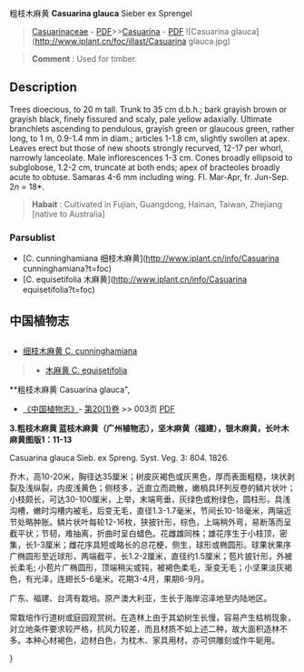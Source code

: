 粗枝木麻黄 **Casuarina glauca** Sieber ex Sprengel

> [Casuarinaceae](http://www.iplant.cn/info/Casuarinaceae?t=foc) - [PDF](http://www.iplant.cn/foc/pdf/Casuarinaceae.pdf)>>[Casuarina](http://www.iplant.cn/info/Casuarina?t=foc) - [PDF](http://www.iplant.cn/foc/pdf/Casuarina.pdf)
![Casuarina glauca](http://www.iplant.cn/foc/illast/Casuarina glauca.jpg)

> **Comment** : 
> Used for timber.

## Description

Trees dioecious, to 20 m tall. Trunk to 35 cm d.b.h.; bark grayish brown or grayish black, finely fissured and scaly, pale yellow adaxially. Ultimate branchlets ascending to pendulous, grayish green or glaucous green, rather long, to 1 m, 0.9-1.4 mm in diam.; articles 1-1.8 cm, slightly swollen at apex. Leaves erect but those of new shoots strongly recurved, 12-17 per whorl, narrowly lanceolate. Male inflorescences 1-3 cm. Cones broadly ellipsoid to subglobose, 1.2-2 cm, truncate at both ends; apex of bracteoles broadly acute to obtuse. Samaras 4-6 mm including wing. Fl. Mar-Apr, fr. Jun-Sep. 2*n* = 18*.

> **Habait** : 
> Cultivated in Fujian, Guangdong, Hainan, Taiwan, Zhejiang [native to Australia]

### Parsublist

* [C.  cunninghamiana  细枝木麻黄](http://www.iplant.cn/info/Casuarina cunninghamiana?t=foc)
* [C.  equisetifolia  木麻黄](http://www.iplant.cn/info/Casuarina equisetifolia?t=foc)

## 中国植物志

## 
* [细枝木麻黄  C.  cunninghamiana](Casuarina-cunninghamiana-细枝木麻黄.md)
> * [木麻黄  C.  equisetifolia](Casuarina-equisetifolia-木麻黄.md)

**粗枝木麻黄 Casuarina glauca",

* [《中国植物志》](http://www.iplant.cn/frps)- [第20(1)卷](http://www.iplant.cn/frps/vol/20(1)) >> 003页 [PDF](http://www.iplant.cn/frps/pdf/20(1)/003a.PDF)

**3.粗枝木麻黄 蓝枝木麻黄（广州植物志），坚木麻黄（福建），银木麻黄，长叶木麻黄图版1：11-13**

Casuarina glauca Sieb. ex Spreng. Syst. Veg. 3: 804. 1826.

乔木，高10-20米，胸径达35厘米；树皮灰褐色或灰黑色，厚而表面粗糙，块状剥裂及浅纵裂，内皮浅黄色；侧枝多，近直立而疏散，嫩梢具环列反卷的鳞片状叶；小枝颇长，可达30-100厘米，上举，末端弯垂，灰绿色或粉绿色，圆柱形，具浅沟槽，嫩时沟槽内被毛，后变无毛，直径1.3-1.7毫米，节间长10-18毫米，两端近节处略肿胀。鳞片状叶每轮12-16枚，狭披针形，棕色，上端稍外弯，易断落而呈截平状；节韧，难抽离，折曲时呈白蜡色。花雌雄同株；雄花序生于小枝顶，密集，长1-3厘米；雌花序具短或略长的总花梗，侧生，球形或椭圆形。球果状果序广椭圆形至近球形，两端截平，长1.2-2厘米，直径约1.5厘米；苞片披针形，外被长柔毛; 小苞片广椭圆形，顶端稍尖或钝，被褐色柔毛，渐变无毛；小坚果淡灰褐色，有光泽，连翅长5-6毫米。花期3-4月，果期6-9月。

广东、福建、台湾有栽培。原产澳大利亚，生长于海岸沼泽地至内陆地区。

常栽培作行道树或庭园观赏树。在造林上由于其幼树生长慢，容易产生枯梢现象，对立地条件要求较严格，抗风力较差，而且材质不如上述二种，故大面积造林不多。本种心材褐色，边材白色，为枕木、家具用材，亦可供雕刻或作牛轭用。

}